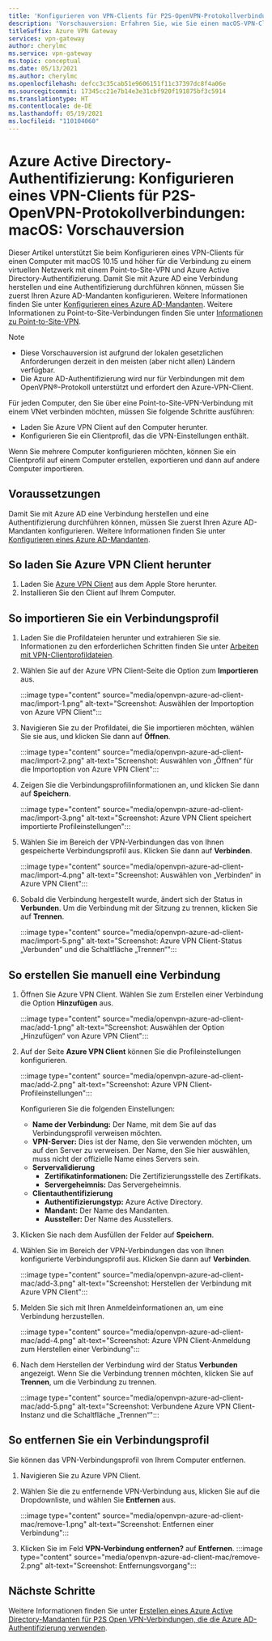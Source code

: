 ```yaml
---
title: 'Konfigurieren von VPN-Clients für P2S-OpenVPN-Protokollverbindungen: Azure AD-Authentifizierung: macOS: Vorschauversion'
description: 'Vorschauversion: Erfahren Sie, wie Sie einen macOS-VPN-Client konfigurieren, um über VPN Gateway Point-to-Site und Azure Active Directory-Authentifizierung eine Verbindung mit einem virtuellen Netzwerk herzustellen.'
titleSuffix: Azure VPN Gateway
services: vpn-gateway
author: cherylmc
ms.service: vpn-gateway
ms.topic: conceptual
ms.date: 05/13/2021
ms.author: cherylmc
ms.openlocfilehash: defcc3c35cab51e9606151f11c37397dc8f4a06e
ms.sourcegitcommit: 17345cc21e7b14e3e31cbf920f191875bf3c5914
ms.translationtype: HT
ms.contentlocale: de-DE
ms.lasthandoff: 05/19/2021
ms.locfileid: "110104060"
---
```

# <a name="azure-active-directory-authentication-configure-a-vpn-client-for-p2s-openvpn-protocol-connections---macos---preview"></a>Azure Active Directory-Authentifizierung: Konfigurieren eines VPN-Clients für P2S-OpenVPN-Protokollverbindungen: macOS: Vorschauversion

Dieser Artikel unterstützt Sie beim Konfigurieren eines VPN-Clients für einen Computer mit macOS 10.15 und höher für die Verbindung zu einem virtuellen Netzwerk mit einem Point-to-Site-VPN und Azure Active Directory-Authentifizierung. Damit Sie mit Azure AD eine Verbindung herstellen und eine Authentifizierung durchführen können, müssen Sie zuerst Ihren Azure AD-Mandanten konfigurieren. Weitere Informationen finden Sie unter [Konfigurieren eines Azure AD-Mandanten](openvpn-azure-ad-tenant.md). Weitere Informationen zu Point-to-Site-Verbindungen finden Sie unter [Informationen zu Point-to-Site-VPN](point-to-site-about.md).

> [!NOTE]
> * Diese Vorschauversion ist aufgrund der lokalen gesetzlichen Anforderungen derzeit in den meisten (aber nicht allen) Ländern verfügbar.
> * Die Azure AD-Authentifizierung wird nur für Verbindungen mit dem OpenVPN®-Protokoll unterstützt und erfordert den Azure-VPN-Client.
>

Für jeden Computer, den Sie über eine Point-to-Site-VPN-Verbindung mit einem VNet verbinden möchten, müssen Sie folgende Schritte ausführen:
 
* Laden Sie Azure VPN Client auf den Computer herunter.
* Konfigurieren Sie ein Clientprofil, das die VPN-Einstellungen enthält. 

Wenn Sie mehrere Computer konfigurieren möchten, können Sie ein Clientprofil auf einem Computer erstellen, exportieren und dann auf andere Computer importieren.

## <a name="prerequisites"></a>Voraussetzungen

Damit Sie mit Azure AD eine Verbindung herstellen und eine Authentifizierung durchführen können, müssen Sie zuerst Ihren Azure AD-Mandanten konfigurieren. Weitere Informationen finden Sie unter [Konfigurieren eines Azure AD-Mandanten](openvpn-azure-ad-tenant.md).

## <a name="to-download-the-azure-vpn-client"></a><a name="download"></a>So laden Sie Azure VPN Client herunter

1. Laden Sie [Azure VPN Client](https://apps.apple.com/us/app/azure-vpn-client/id1553936137) aus dem Apple Store herunter.
1. Installieren Sie den Client auf Ihrem Computer.

## <a name="to-import-a-connection-profile"></a><a name="import"></a>So importieren Sie ein Verbindungsprofil

1. Laden Sie die Profildateien herunter und extrahieren Sie sie. Informationen zu den erforderlichen Schritten finden Sie unter [Arbeiten mit VPN-Clientprofildateien](about-vpn-profile-download.md).
1. Wählen Sie auf der Azure VPN Client-Seite die Option zum **Importieren** aus.

   :::image type="content" source="media/openvpn-azure-ad-client-mac/import-1.png" alt-text="Screenshot: Auswählen der Importoption von Azure VPN Client":::
1. Navigieren Sie zu der Profildatei, die Sie importieren möchten, wählen Sie sie aus, und klicken Sie dann auf **Öffnen**.

   :::image type="content" source="media/openvpn-azure-ad-client-mac/import-2.png" alt-text="Screenshot: Auswählen von „Öffnen“ für die Importoption von Azure VPN Client":::
1. Zeigen Sie die Verbindungsprofilinformationen an, und klicken Sie dann auf **Speichern**.

   :::image type="content" source="media/openvpn-azure-ad-client-mac/import-3.png" alt-text="Screenshot: Azure VPN Client speichert importierte Profileinstellungen":::
1. Wählen Sie im Bereich der VPN-Verbindungen das von Ihnen gespeicherte Verbindungsprofil aus. Klicken Sie dann auf **Verbinden**.

   :::image type="content" source="media/openvpn-azure-ad-client-mac/import-4.png" alt-text="Screenshot: Auswählen von „Verbinden“ in Azure VPN Client":::
1. Sobald die Verbindung hergestellt wurde, ändert sich der Status in **Verbunden**. Um die Verbindung mit der Sitzung zu trennen, klicken Sie auf **Trennen**.

   :::image type="content" source="media/openvpn-azure-ad-client-mac/import-5.png" alt-text="Screenshot: Azure VPN Client-Status „Verbunden“ und die Schaltfläche „Trennen“":::

## <a name="to-create-a-connection-manually"></a><a name="manual"></a>So erstellen Sie manuell eine Verbindung

1. Öffnen Sie Azure VPN Client. Wählen Sie zum Erstellen einer Verbindung die Option **Hinzufügen** aus.

   :::image type="content" source="media/openvpn-azure-ad-client-mac/add-1.png" alt-text="Screenshot: Auswählen der Option „Hinzufügen“ von Azure VPN Client":::

1. Auf der Seite **Azure VPN Client** können Sie die Profileinstellungen konfigurieren.

   :::image type="content" source="media/openvpn-azure-ad-client-mac/add-2.png" alt-text="Screenshot: Azure VPN Client-Profileinstellungen":::

   Konfigurieren Sie die folgenden Einstellungen:

   * **Name der Verbindung:** Der Name, mit dem Sie auf das Verbindungsprofil verweisen möchten.
   * **VPN-Server:** Dies ist der Name, den Sie verwenden möchten, um auf den Server zu verweisen. Der Name, den Sie hier auswählen, muss nicht der offizielle Name eines Servers sein.
   * **Servervalidierung**
     * **Zertifikatinformationen:** Die Zertifizierungsstelle des Zertifikats.
     * **Servergeheimnis:** Das Servergeheimnis.
   * **Clientauthentifizierung**
     * **Authentifizierungstyp:** Azure Active Directory.
     * **Mandant:** Der Name des Mandanten.
     * **Aussteller:** Der Name des Ausstellers.
1. Klicken Sie nach dem Ausfüllen der Felder auf **Speichern**.
1. Wählen Sie im Bereich der VPN-Verbindungen das von Ihnen konfigurierte Verbindungsprofil aus. Klicken Sie dann auf **Verbinden**.

   :::image type="content" source="media/openvpn-azure-ad-client-mac/add-3.png" alt-text="Screenshot: Herstellen der Verbindung mit Azure VPN Client":::
1. Melden Sie sich mit Ihren Anmeldeinformationen an, um eine Verbindung herzustellen.

   :::image type="content" source="media/openvpn-azure-ad-client-mac/add-4.png" alt-text="Screenshot: Azure VPN Client-Anmeldung zum Herstellen einer Verbindung":::
1. Nach dem Herstellen der Verbindung wird der Status **Verbunden** angezeigt. Wenn Sie die Verbindung trennen möchten, klicken Sie auf **Trennen**, um die Verbindung zu trennen.

   :::image type="content" source="media/openvpn-azure-ad-client-mac/add-5.png" alt-text="Screenshot: Verbundene Azure VPN Client-Instanz und die Schaltfläche „Trennen“":::

## <a name="to-remove-a-connection-profile"></a><a name="remove"></a>So entfernen Sie ein Verbindungsprofil

Sie können das VPN-Verbindungsprofil von Ihrem Computer entfernen. 

1. Navigieren Sie zu Azure VPN Client.
1. Wählen Sie die zu entfernende VPN-Verbindung aus, klicken Sie auf die Dropdownliste, und wählen Sie **Entfernen** aus.

   :::image type="content" source="media/openvpn-azure-ad-client-mac/remove-1.png" alt-text="Screenshot: Entfernen einer Verbindung":::
1. Klicken Sie im Feld **VPN-Verbindung entfernen?** auf **Entfernen**.
   :::image type="content" source="media/openvpn-azure-ad-client-mac/remove-2.png" alt-text="Screenshot: Entfernungsvorgang":::

## <a name="next-steps"></a>Nächste Schritte

Weitere Informationen finden Sie unter [Erstellen eines Azure Active Directory-Mandanten für P2S Open VPN-Verbindungen, die die Azure AD-Authentifizierung verwenden](openvpn-azure-ad-tenant.md).
